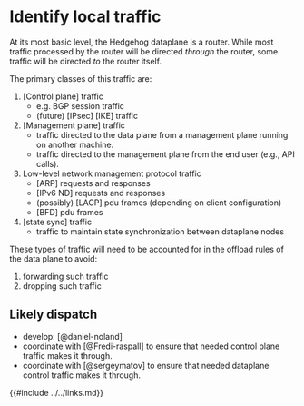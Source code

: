 # Identify local traffic

At its most basic level, the Hedgehog dataplane is a router.
While most traffic processed by the router will be directed _through_ the router, some traffic will be directed _to_ the router itself.

The primary classes of this traffic are:

1. [Control plane] traffic
   - e.g. BGP session traffic
   - (future) [IPsec] [IKE] traffic
2. [Management plane] traffic
   - traffic directed to the data plane from a management plane running on another machine.
   - traffic directed to the management plane from the end user (e.g., API calls).
3. Low-level network management protocol traffic
   - [ARP] requests and responses
   - [IPv6 ND] requests and responses
   - (possibly) [LACP] pdu frames (depending on client configuration)
   - [BFD] pdu frames
4. [state sync] traffic
   - traffic to maintain state synchronization between dataplane nodes

These types of traffic will need to be accounted for in the offload rules of the data plane to avoid:

1. forwarding such traffic
2. dropping such traffic

## Likely dispatch

- develop: [@daniel-noland]
- coordinate with [@Fredi-raspall] to ensure that needed control plane traffic makes it through.
- coordinate with [@sergeymatov] to ensure that needed dataplane control traffic makes it through.

{{#include ../../links.md}}
